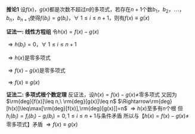 **推论1**
设$f(x)，g(x)$都是次数不超过$n$的多项式，若存在$n+1$个数$b_1，b_2，\cdots，b_n，b_{n+1}$使得$f(b_i)=g(b_i)，\forall\ 1\le i\le n+1$，则有$f(x)
\equiv g(x)$

**证法一: 线性方程组**
令$h(x)=f(x)-g(x)$

$\Rightarrow h(b_i)=0，\forall\ 1\le i\le n+1$

$\Rightarrow h(x)$是零多项式

$\Rightarrow f(x)-g(x)$是零多项式

$\Rightarrow f(x)\equiv g(x)$

**证法二: 多项式根个数定理**
反证法，设$h(x)=f(x)-g(x)\neq$零多项式
又因为$\rm{deg}[f(x)]\leq n,\ \rm{deg}[g(x)]\leq n$
$\Rightarrow\rm{deg}[h(x)]\leq\max[\rm{deg}[f(x)],\rm{deg}[g(x)]]=n$
$\Rightarrow h(x)$至多有$n$个根
但$h_i(b_i)=f_i(b_i)-g_i(b_i)=0, 1\le i\le n+1$与条件矛盾
所以与【$h(x)=f(x)-g(x)\neq$零多项式】矛盾
$\Rightarrow f(x)\equiv g(x)$